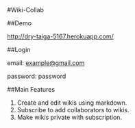 #Wiki-Collab

##Demo

http://dry-taiga-5167.herokuapp.com/


##Login 

email: example@gmail.com

password: password



##Main Features
1. Create and edit wikis using markdown.
2. Subscribe to add collaborators to wikis.
3. Make wikis private with subscription.



